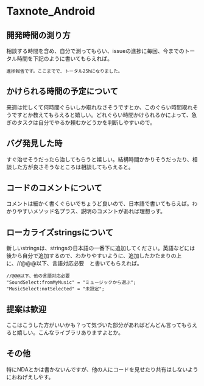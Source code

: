 # Taxnote_Android


## 開発時間の測り方
相談する時間を含め、自分で測ってもらい、issueの進捗に毎回、今までのトータル時間を下記のように書いてもらえれば。

```
進捗報告です。ここまでで、トータル25hになりました。
```

## かけられる時間の予定について
来週は忙しくて何時間ぐらいしか取れなさそうですとか、このぐらい時間取れそうですとか教えてもらえると嬉しい。どれぐらい時間かけられるかによって、急ぎのタスクは自分でやるか頼むかどうかを判断しやすいので。

## バグ発見した時
すぐ治せそうだったら治してもらうと嬉しい。結構時間かかりそうだったり、相談した方が良さそうなところは相談してもらえると。

## コードのコメントについて
コメントは細かく書くぐらいでちょうど良いので、日本語で書いてもらえば。わかりやすいメソッド名プラス、説明のコメントがあれば理想っす。

## ローカライズstringsについて
新しいstringsは、stringsの日本語の一番下に追加してください。英語などには後から自分で追加するので、わかりやすいように、追加したかたまりの上に、//@@@以下、言語対応必要　と書いてもらえれば。

```
//@@@以下、他の言語対応必要
"SoundSelect:fromMyMusic" = "ミュージックから選ぶ";
"MusicSelect:notSelected" = "未設定";
```

## 提案は歓迎
ここはこうした方がいいかも？って気づいた部分があればどんどん言ってもらえると嬉しい。こんなライブラリありますよとか。

## その他
特にNDAとかは書かないんですが、他の人にコードを見せたり共有はしないようにおねげえしやす。


‌
